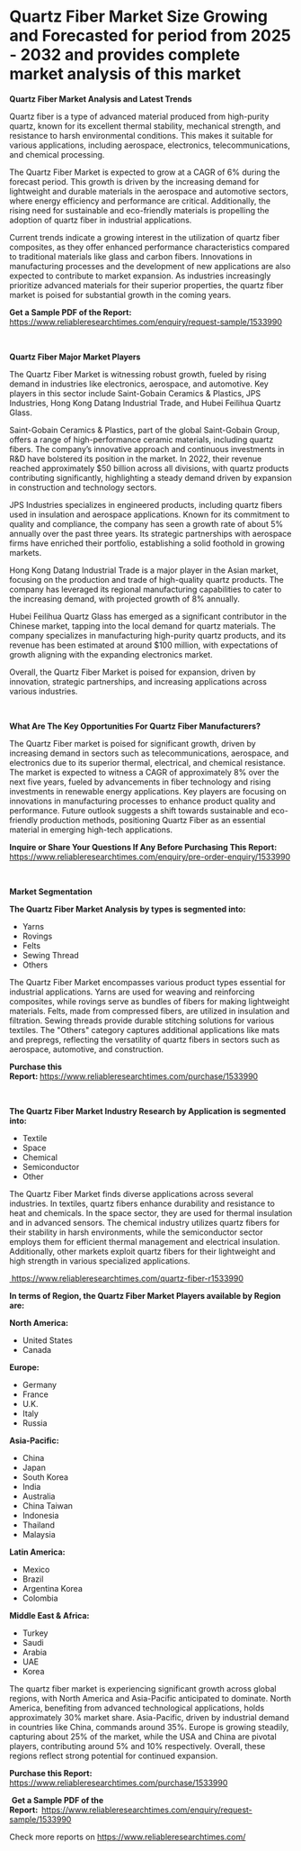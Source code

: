 <p><h1>Quartz Fiber Market Size Growing and Forecasted for period from 2025 - 2032 and provides complete market analysis of this market</h1></p><p><strong>Quartz Fiber Market Analysis and Latest Trends</strong></p>
<p><p>Quartz fiber is a type of advanced material produced from high-purity quartz, known for its excellent thermal stability, mechanical strength, and resistance to harsh environmental conditions. This makes it suitable for various applications, including aerospace, electronics, telecommunications, and chemical processing.</p><p>The Quartz Fiber Market is expected to grow at a CAGR of 6% during the forecast period. This growth is driven by the increasing demand for lightweight and durable materials in the aerospace and automotive sectors, where energy efficiency and performance are critical. Additionally, the rising need for sustainable and eco-friendly materials is propelling the adoption of quartz fiber in industrial applications. </p><p>Current trends indicate a growing interest in the utilization of quartz fiber composites, as they offer enhanced performance characteristics compared to traditional materials like glass and carbon fibers. Innovations in manufacturing processes and the development of new applications are also expected to contribute to market expansion. As industries increasingly prioritize advanced materials for their superior properties, the quartz fiber market is poised for substantial growth in the coming years.</p></p>
<p><strong>Get a Sample PDF of the Report:&nbsp;</strong> <a href="https://www.reliableresearchtimes.com/enquiry/request-sample/1533990?utm_campaign=3581&utm_medium=2&utm_source=Github&utm_content=ia&utm_term=31032025&utm_id=quartz-fiber">https://www.reliableresearchtimes.com/enquiry/request-sample/1533990</a></p>
<p>&nbsp;</p>
<p><strong>Quartz Fiber Major Market Players</strong></p>
<p><p>The Quartz Fiber Market is witnessing robust growth, fueled by rising demand in industries like electronics, aerospace, and automotive. Key players in this sector include Saint-Gobain Ceramics & Plastics, JPS Industries, Hong Kong Datang Industrial Trade, and Hubei Feilihua Quartz Glass.</p><p>Saint-Gobain Ceramics & Plastics, part of the global Saint-Gobain Group, offers a range of high-performance ceramic materials, including quartz fibers. The company’s innovative approach and continuous investments in R&D have bolstered its position in the market. In 2022, their revenue reached approximately $50 billion across all divisions, with quartz products contributing significantly, highlighting a steady demand driven by expansion in construction and technology sectors.</p><p>JPS Industries specializes in engineered products, including quartz fibers used in insulation and aerospace applications. Known for its commitment to quality and compliance, the company has seen a growth rate of about 5% annually over the past three years. Its strategic partnerships with aerospace firms have enriched their portfolio, establishing a solid foothold in growing markets.</p><p>Hong Kong Datang Industrial Trade is a major player in the Asian market, focusing on the production and trade of high-quality quartz products. The company has leveraged its regional manufacturing capabilities to cater to the increasing demand, with projected growth of 8% annually. </p><p>Hubei Feilihua Quartz Glass has emerged as a significant contributor in the Chinese market, tapping into the local demand for quartz materials. The company specializes in manufacturing high-purity quartz products, and its revenue has been estimated at around $100 million, with expectations of growth aligning with the expanding electronics market.</p><p>Overall, the Quartz Fiber Market is poised for expansion, driven by innovation, strategic partnerships, and increasing applications across various industries.</p></p>
<p>&nbsp;</p>
<p><strong>What Are The Key Opportunities For Quartz Fiber Manufacturers?</strong></p>
<p><p>The Quartz Fiber market is poised for significant growth, driven by increasing demand in sectors such as telecommunications, aerospace, and electronics due to its superior thermal, electrical, and chemical resistance. The market is expected to witness a CAGR of approximately 8% over the next five years, fueled by advancements in fiber technology and rising investments in renewable energy applications. Key players are focusing on innovations in manufacturing processes to enhance product quality and performance. Future outlook suggests a shift towards sustainable and eco-friendly production methods, positioning Quartz Fiber as an essential material in emerging high-tech applications.</p></p>
<p><strong>Inquire or Share Your Questions If Any Before Purchasing This Report:</strong> <a href="https://www.reliableresearchtimes.com/enquiry/pre-order-enquiry/1533990?utm_campaign=3581&utm_medium=2&utm_source=Github&utm_content=ia&utm_term=31032025&utm_id=quartz-fiber">https://www.reliableresearchtimes.com/enquiry/pre-order-enquiry/1533990</a></p>
<p>&nbsp;</p>
<p><strong>Market Segmentation</strong></p>
<p><strong>The Quartz Fiber Market Analysis by types is segmented into:</strong></p>
<p><ul><li>Yarns</li><li>Rovings</li><li>Felts</li><li>Sewing Thread</li><li>Others</li></ul></p>
<p><p>The Quartz Fiber Market encompasses various product types essential for industrial applications. Yarns are used for weaving and reinforcing composites, while rovings serve as bundles of fibers for making lightweight materials. Felts, made from compressed fibers, are utilized in insulation and filtration. Sewing threads provide durable stitching solutions for various textiles. The "Others" category captures additional applications like mats and prepregs, reflecting the versatility of quartz fibers in sectors such as aerospace, automotive, and construction.</p></p>
<p><strong>Purchase this Report:&nbsp;</strong><a href="https://www.reliableresearchtimes.com/purchase/1533990?utm_campaign=3581&utm_medium=2&utm_source=Github&utm_content=ia&utm_term=31032025&utm_id=quartz-fiber">https://www.reliableresearchtimes.com/purchase/1533990</a></p>
<p>&nbsp;</p>
<p><strong>The Quartz Fiber Market Industry Research by Application is segmented into:</strong></p>
<p><ul><li>Textile</li><li>Space</li><li>Chemical</li><li>Semiconductor</li><li>Other</li></ul></p>
<p><p>The Quartz Fiber Market finds diverse applications across several industries. In textiles, quartz fibers enhance durability and resistance to heat and chemicals. In the space sector, they are used for thermal insulation and in advanced sensors. The chemical industry utilizes quartz fibers for their stability in harsh environments, while the semiconductor sector employs them for efficient thermal management and electrical insulation. Additionally, other markets exploit quartz fibers for their lightweight and high strength in various specialized applications.</p></p>
<p><a href="https://www.reliableresearchtimes.com/quartz-fiber-r1533990?utm_campaign=3581&utm_medium=2&utm_source=Github&utm_content=ia&utm_term=31032025&utm_id=quartz-fiber">&nbsp;https://www.reliableresearchtimes.com/quartz-fiber-r1533990</a></p>
<p><strong>In terms of Region, the Quartz Fiber Market Players available by Region are:</strong></p>
<p>
    <p> <strong> North America: </strong>
        <ul>
            <li>United States</li>
            <li>Canada</li>
        </ul>
        </p> 
    <p> <strong> Europe: </strong>
        <ul>
            <li>Germany</li>
            <li>France</li>
            <li>U.K.</li>
            <li>Italy</li>
            <li>Russia</li>
        </ul>
        </p> 
    <p> <strong> Asia-Pacific: </strong>
        <ul>
            <li>China</li>
            <li>Japan</li>
            <li>South Korea</li>
            <li>India</li>
            <li>Australia</li>
            <li>China Taiwan</li>
            <li>Indonesia</li>
            <li>Thailand</li>
            <li>Malaysia</li>
        </ul>
        </p> 
    <p> <strong> Latin America: </strong>
        <ul>
            <li>Mexico</li>
            <li>Brazil</li>
            <li>Argentina Korea</li>
            <li>Colombia</li>
        </ul>
        </p> 
    <p> <strong> Middle East & Africa: </strong>
        <ul>
            <li>Turkey</li>
            <li>Saudi</li>
            <li>Arabia</li>
            <li>UAE</li>
            <li>Korea</li>
        </ul>
    </p>
    </p>
<p><p>The quartz fiber market is experiencing significant growth across global regions, with North America and Asia-Pacific anticipated to dominate. North America, benefiting from advanced technological applications, holds approximately 30% market share. Asia-Pacific, driven by industrial demand in countries like China, commands around 35%. Europe is growing steadily, capturing about 25% of the market, while the USA and China are pivotal players, contributing around 5% and 10% respectively. Overall, these regions reflect strong potential for continued expansion.</p></p>
<p><strong>Purchase this Report: </strong><a href="https://www.reliableresearchtimes.com/purchase/1533990?utm_campaign=3581&utm_medium=2&utm_source=Github&utm_content=ia&utm_term=31032025&utm_id=quartz-fiber">https://www.reliableresearchtimes.com/purchase/1533990</a></p>
<p>&nbsp;<strong>Get a Sample PDF of the Report:&nbsp;&nbsp;</strong><a href="https://www.reliableresearchtimes.com/enquiry/request-sample/1533990?utm_campaign=3581&utm_medium=2&utm_source=Github&utm_content=ia&utm_term=31032025&utm_id=quartz-fiber">https://www.reliableresearchtimes.com/enquiry/request-sample/1533990</a></p>
<p><strong></strong></p>
<p>Check more reports on <a href="https://www.reliableresearchtimes.com/?utm_campaign=3581&utm_medium=2&utm_source=Github&utm_content=ia&utm_term=31032025&utm_id=quartz-fiber">https://www.reliableresearchtimes.com/</a></p>